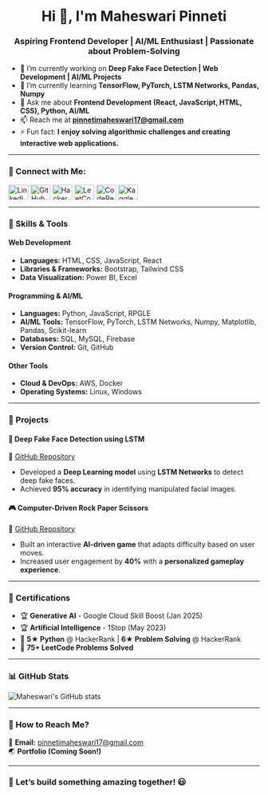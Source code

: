 <h1 align="center">Hi 👋, I'm Maheswari Pinneti</h1>
<h3 align="center">Aspiring Frontend Developer | AI/ML Enthusiast | Passionate about Problem-Solving</h3>

- 🔭 I’m currently working on **Deep Fake Face Detection | Web Development | AI/ML Projects**
- 🌱 I’m currently learning **TensorFlow, PyTorch, LSTM Networks, Pandas, Numpy**
- 💬 Ask me about **Frontend Development (React, JavaScript, HTML, CSS), Python, AI/ML**
- 📫 Reach me at **pinnetimaheswari17@gmail.com**
- ⚡ Fun fact: **I enjoy solving algorithmic challenges and creating interactive web applications.**

---

### **📌 Connect with Me:**
<p align="left">
<a href="https://www.linkedin.com/in/maheswari-pinneti" target="blank"><img align="center" src="https://raw.githubusercontent.com/rahuldkjain/github-profile-readme-generator/master/src/images/icons/Social/linked-in-alt.svg" alt="LinkedIn" height="30" width="40" /></a>
<a href="https://github.com/MaheswariPinneti" target="blank"><img align="center" src="https://raw.githubusercontent.com/rahuldkjain/github-profile-readme-generator/master/src/images/icons/Social/github.svg" alt="GitHub" height="30" width="40" /></a>
<a href="https://www.hackerrank.com/profile/pinnetimaheswari" target="blank"><img align="center" src="https://raw.githubusercontent.com/rahuldkjain/github-profile-readme-generator/master/src/images/icons/Social/hackerrank.svg" alt="HackerRank" height="30" width="40" /></a>
<a href="https://leetcode.com/u/Maheswari_pinneti/" target="blank"><img align="center" src="https://upload.wikimedia.org/wikipedia/commons/1/19/LeetCode_logo_black.png" alt="LeetCode" height="30" width="40" /></a>
<a href="https://codepen.io/PINNETI-MAHESWARI" target="blank"><img align="center" src="https://raw.githubusercontent.com/rahuldkjain/github-profile-readme-generator/master/src/images/icons/Social/codepen.svg" alt="CodePen" height="30" width="40" /></a>
<a href="https://www.kaggle.com/maheswaripinneti" target="blank"><img align="center" src="https://raw.githubusercontent.com/rahuldkjain/github-profile-readme-generator/master/src/images/icons/Social/kaggle.svg" alt="Kaggle" height="30" width="40" /></a>
</p>

---

### **📌 Skills & Tools**
#### **Web Development**
- **Languages:** HTML, CSS, JavaScript, React
- **Libraries & Frameworks:** Bootstrap, Tailwind CSS
- **Data Visualization:** Power BI, Excel

#### **Programming & AI/ML**
- **Languages:** Python, JavaScript, RPGLE
- **AI/ML Tools:** TensorFlow, PyTorch, LSTM Networks, Numpy, Matplotlib, Pandas, Scikit-learn
- **Databases:** SQL, MySQL, Firebase
- **Version Control:** Git, GitHub

#### **Other Tools**
- **Cloud & DevOps:** AWS, Docker
- **Operating Systems:** Linux, Windows

---

### **📌 Projects**
#### **🚀 Deep Fake Face Detection using LSTM**
🔗 [GitHub Repository](https://github.com/MaheswariPinneti/deepfake-face-detection-using-LSTM)  
- Developed a **Deep Learning model** using **LSTM Networks** to detect deep fake faces.
- Achieved **95% accuracy** in identifying manipulated facial images.

#### **🎮 Computer-Driven Rock Paper Scissors**
🔗 [GitHub Repository](https://github.com/MaheswariPinneti/Computer---Driven-Rock-Paper-Scissor)  
- Built an interactive **AI-driven game** that adapts difficulty based on user moves.
- Increased user engagement by **40%** with a **personalized gameplay experience**.

---

### **📌 Certifications**
- 🏆 **Generative AI** - Google Cloud Skill Boost (Jan 2025)
- 🏆 **Artificial Intelligence** - 1Stop (May 2023)
- 🎯 **5★ Python** @ HackerRank | **6★ Problem Solving** @ HackerRank
- 🔢 **75+ LeetCode Problems Solved**

---

### **📊 GitHub Stats**
![Maheswari's GitHub stats](https://github-readme-stats.vercel.app/api?username=MaheswariPinneti&show_icons=true&theme=radical)

---

### **📌 How to Reach Me?**
📧 **Email:** pinnetimaheswari17@gmail.com  
🌏 **Portfolio (Coming Soon!)**  

---

### 🚀 **Let’s build something amazing together!** 😃


